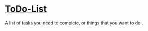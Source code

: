 # [ToDo-List](https://arcane-crag-12186.herokuapp.com/)
A list of tasks you need to complete, or things that you want to do .
